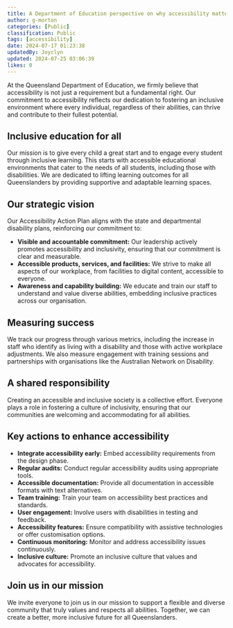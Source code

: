 ```yaml
---
title: A Department of Education perspective on why accessibility matters
author: g-morton
categories: [Public]
classification: Public
tags: [accessibility]
date: 2024-07-17 01:23:38 
updatedBy: Joyclyn
updated: 2024-07-25 03:06:39 
likes: 0
---
```


At the Queensland Department of Education, we firmly believe that accessibility is not just a requirement but a fundamental right. Our commitment to accessibility reflects our dedication to fostering an inclusive environment where every individual, regardless of their abilities, can thrive and contribute to their fullest potential.


## Inclusive education for all

Our mission is to give every child a great start and to engage every student through inclusive learning. This starts with accessible educational environments that cater to the needs of all students, including those with disabilities. We are dedicated to lifting learning outcomes for all Queenslanders by providing supportive and adaptable learning spaces.

## Our strategic vision

Our Accessibility Action Plan aligns with the state and departmental disability plans, reinforcing our commitment to:

* **Visible and accountable commitment:** Our leadership actively promotes accessibility and inclusivity, ensuring that our commitment is clear and measurable.
* **Accessible products, services, and facilities:** We strive to make all aspects of our workplace, from facilities to digital content, accessible to everyone.
* **Awareness and capability building:** We educate and train our staff to understand and value diverse abilities, embedding inclusive practices across our organisation.

## Measuring success
We track our progress through various metrics, including the increase in staff who identify as living with a disability and those with active workplace adjustments. We also measure engagement with training sessions and partnerships with organisations like the Australian Network on Disability.

## A shared responsibility
Creating an accessible and inclusive society is a collective effort. Everyone plays a role in fostering a culture of inclusivity, ensuring that our communities are welcoming and accommodating for all abilities.

## Key actions to enhance accessibility
* **Integrate accessibility early:** Embed accessibility requirements from the design phase.
* **Regular audits:** Conduct regular accessibility audits using appropriate tools.
* **Accessible documentation:** Provide all documentation in accessible formats with text alternatives.
* **Team training:** Train your team on accessibility best practices and standards.
* **User engagement:** Involve users with disabilities in testing and feedback.
* **Accessibility features:** Ensure compatibility with assistive technologies or offer customisation options.
* **Continuous monitoring:** Monitor and address accessibility issues continuously.
* **Inclusive culture:** Promote an inclusive culture that values and advocates for accessibility.

## Join us in our mission
We invite everyone to join us in our mission to support a flexible and diverse community that truly values and respects all abilities. Together, we can create a better, more inclusive future for all Queenslanders.